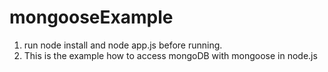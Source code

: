 # mongooseExample
  1) run node install and node app.js before running.
  2) This is the example how to access mongoDB with mongoose in node.js 
